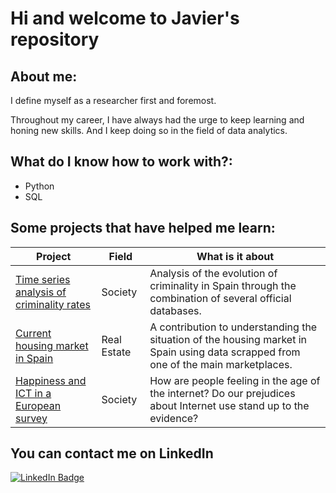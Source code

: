 # Hi and welcome to Javier's repository

## About me:

I define myself as a researcher first and foremost.  

Throughout my career, I have always had the urge to keep learning and honing new skills. And I keep doing so in the field of data analytics.

## What do I know how to work with?:

- Python
- SQL

## Some projects that have helped me learn:

| Project  | Field | What is it about |
| ------------- | ------------- | ------------- |
| [Time series analysis of criminality rates](https://github.com/jmorsal/Proyecto-Final-Neoland-2024)  | Society        | Analysis of the evolution of criminality in Spain through the combination of several official databases. |
| [Current housing market in Spain](https://github.com/carlotagordillo2/Housing-factor)  | Real Estate    | A contribution to understanding the situation of the housing market in Spain using data scrapped from one of the main marketplaces. |
| [Happiness and ICT in a European survey](https://github.com/claragal/MiniProject_SQL) | Society       | How are people feeling in the age of the internet? Do our prejudices about Internet use stand up to the evidence? |

## You can contact me on LinkedIn

[![LinkedIn Badge](https://img.shields.io/badge/LinkedIn-blue?style=for-the-badge&logo=linkedin&logoColor=white)](https://www.linkedin.com/in/v%C3%ADctor-guti%C3%A9rrez-gamero-81048b179/)
